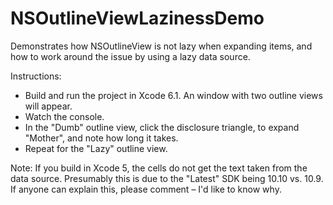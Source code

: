 NSOutlineViewLazinessDemo
=========================

Demonstrates how NSOutlineView is not lazy when expanding items, and how to work around the issue by using a lazy data source.

Instructions:

* Build and run the project in Xcode 6.1.  An window with two outline views will appear.
* Watch the console.
* In the "Dumb" outline view, click the disclosure triangle, to expand "Mother", and note how long it takes.
* Repeat for the "Lazy" outline view.

Note: If you build in Xcode 5, the cells do not get the text taken from the data source.  Presumably this is due to the "Latest" SDK being 10.10 vs. 10.9.  If anyone can explain this, please comment – I'd like to know why.

